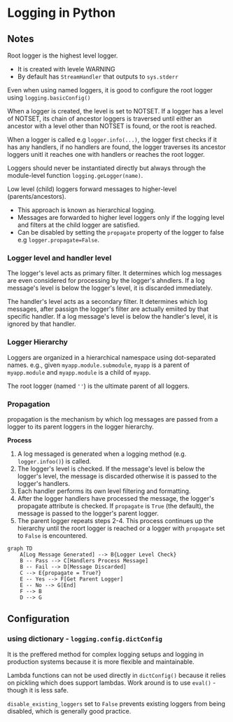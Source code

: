 # Logging in Python
## Notes 
Root logger is the highest level logger.
- It is created with levele WARNING
- By default has `StreamHandler` that outputs to `sys.stderr`

Even when using named loggers, it is good to configure the root logger using `logging.basicConfig()`

When a logger is created, the level is set to NOTSET. If a logger has a level of NOTSET, its chain of ancestor loggers is traversed until either an ancestor with a level other than NOTSET is found, or the root is reached.

When a logger is called e.g `logger.info(...)`, the logger first checks if it has any handlers, if no handlers are found, the logger traverses its ancestor loggers unitl it reaches one with handlers or reaches the root logger.

Loggers should never be instantiated directly but always through the module-level function `logging.geLogger(name)`.

Low level (child) loggers forward messages to higher-level (parents/ancestors).
- This approach is known as hierarchical logging.
- Messages are forwarded to higher level loggers only if the logging level and filters at the child logger are satisfied.
- Can be disabled by setting the `propagate` property of the logger to false e.g `logger.propagate=False`.

### Logger level and handler level
The logger's level acts as primary filter. It determines which log messages are even considered for processing by the logger's ahndlers. If a log message's level is below the logger's level, it is discarded immediately.

The handler's level acts as a secondary filter. It determines which log messages, after passign the logger's filter are actually emiited by that specific handler. If a log message's level is below the handler's level, it is ignored by that handler.

### Logger Hierarchy
Loggers are organized in a hierarchical namespace using dot-separated names. e.g., given `myapp.module.submodule`, `myapp` is a parent of `myapp.module` and `myapp.module` is a child of `myapp`.

The root logger (named `''`) is the ultimate parent of all loggers.
### Propagation
propagation is the mechanism by which log messages are passed from a logger to its parent loggers in the logger hierarchy.

**Process**
1. A log messaged is generated when a logging method (e.g. `logger.infoo()`) is called.
2. The logger's level is checked. If the message's level is below the logger's level, the message is discarded otherwise it is passed to the logger's handlers.
3. Each handler performs its own level filtering and formatting.
4. After the logger handlers have processed the message, the logger's propagate attribute is checked. If `propagate` is `True` (the default), the message is passed to the logger's parent logger.
5. The parent logger repeats steps 2-4. This process continues up the hierarchy until the roort logger is reached or a logger with `propagate` set to `False` is encountered.

```mermaid
graph TD
    A[Log Message Generated] --> B{Logger Level Check}
    B -- Pass --> C[Handlers Process Message]
    B -- Fail --> D[Message Discarded]
    C --> E{propagate = True?}
    E -- Yes --> F[Get Parent Logger]
    E -- No --> G[End]
    F --> B
    D --> G
```

## Configuration
### using dictionary - `logging.config.dictConfig`
It is the preffered method for complex logging setups and logging in production systems because it is more flexible and maintainable.

Lambda functions can not be used directly in `dictConfig()` because it relies on pickling which does support lambdas. Work around is to use `eval()` - though it is less safe.

`disable_existing_loggers` set to `False` prevents existing loggers from being disabled, which is generally good practice.
